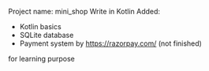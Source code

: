 Project name: mini_shop
Write in Kotlin
Added: 
  - Kotlin basics 
  - SQLite database
  - Payment system by https://razorpay.com/ (not finished)

for learning purpose
